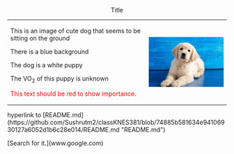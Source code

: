 <p align="center">Title</p>
<table cellpadding="20" align="center">
  <tr>
    <td>
<p> This is an image of cute dog that seems to be sitting on the ground</p>
<p> There is a blue background<p>
<p> The dog is a white puppy</p>
<p>The VO<sub>2</sub> of this puppy is unknown<p>
<p style="color:red;">This text should be red to show importance.</p>
    </td>
    <td>
      <img src="dogpic.jpg" alt="cute dog photo" align="right">
    </td>
  </tr>
</table>
hyperlink to [README.md](https://github.com/Sushrutm2/classKNES381/blob/74885b581634e94106930127a6052d1b6c28e014/README.md "README.md")
<p>[Search for it.](www.google.com)<p>






















  





